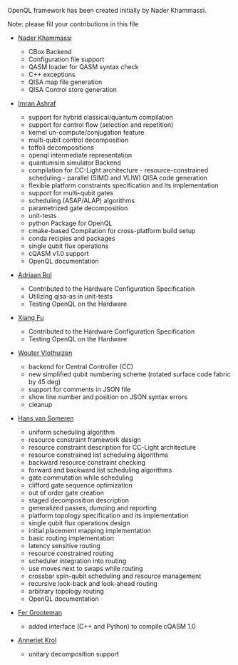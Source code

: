 
OpenQL framework has been created initially by Nader Khammassi.

Note: please fill your contributions in this file

- [Nader Khammassi](https://github.com/Nader-Khammassi)
    -   CBox Backend
    -   Configuration file support
    -   QASM loader for QASM syntax check
    -   C++ exceptions
    -   QISA map file generation
    -   QISA Control store generation

- [Imran Ashraf](https://github.com/imranashraf)
    -   support for hybrid classical/quantum compilation
    -   support for control flow (selection and repetition)
    -   kernel un-compute/conjugation feature
    -   multi-qubit control decomposition
    -   toffoli decompositions
    -   openql intermediate representation
    -   quantumsim simulator Backend
    -   compilation for CC-Light architecture
            - resource-constrained scheduling
            - parallel (SIMD and VLIW) QISA code generation
    -   flexible platform constraints specification and its implementation
    -   support for multi-qubit gates
    -   scheduling (ASAP/ALAP) algorithms
    -   parametrized gate decomposition
    -   unit-tests
    -   python Package for OpenQL
    -   cmake-based Compilation for cross-platform build setup
    -   conda recipies and packages
    -   single qubit flux operations
    -   cQASM v1.0 support
    -   OpenQL documentation

- [Adriaan Rol](https://github.com/AdriaanRol)
    -   Contributed to the Hardware Configuration Specification
    -   Utilizing qisa-as in unit-tests
    -   Testing OpenQL on the Hardware

- [Xiang Fu](https://github.com/gtaifu)
    -   Contributed to the Hardware Configuration Specification
    -   Testing OpenQL on the Hardware

- [Wouter Vlothuizen](https://github.com/wvlothuizen)
    -   backend for Central Controller (CC)
    -   new simplified qubit numbering scheme (rotated surface code fabric by 45 deg)
    -   support for comments in JSON file
    -   show line number and position on JSON syntax errors
    -   cleanup

- [Hans van Someren](https://github.com/jvansomeren)
    -   uniform scheduling algorithm
    -   resource constraint framework design
    -   resource constraint description for CC-Light architecture
    -   resource constrained list scheduling algorithms
    -   backward resource constraint checking
    -   forward and backward list scheduling algorithms
    -   gate commutation while scheduling
    -   clifford gate sequence optimization
    -   out of order gate creation
    -   staged decomposition description
    -   generalized passes, dumping and reporting
    -   platform topology specification and its implementation
    -   single qubit flux operations design
    -   initial placement mapping implementation
    -   basic routing implementation
    -   latency sensitive routing
    -   resource constrained routing
    -   scheduler integration into routing
    -   use moves next to swaps while routing
    -   crossbar spin-qubit scheduling and resource management
    -   recursive look-back and look-ahead routing
    -   arbitrary topology routing
    -   OpenQL documentation

- [Fer Grooteman](https://github.com/QFer)
    -   added interface (C++ and Python) to compile cQASM 1.0

- [Anneriet Krol](https://github.com/anneriet)
    -   unitary decomposition support
